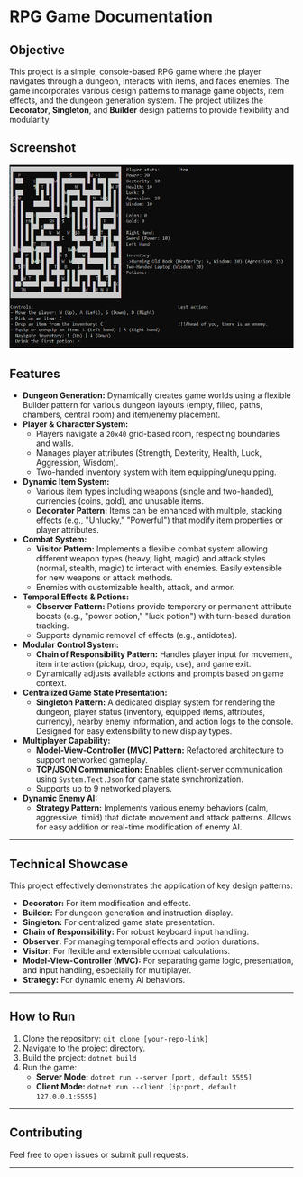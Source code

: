 # RPG Game Documentation

## **Objective**

This project is a simple, console-based RPG game where the player navigates through a dungeon, interacts with items, and faces enemies. The game incorporates various design patterns to manage game objects, item effects, and the dungeon generation system. The project utilizes the **Decorator**, **Singleton**, and **Builder** design patterns to provide flexibility and modularity.

## Screenshot
<p align="center">
  <img src="screenshot.png" alt="RPG Game Screenshot">
</p>

## **Features**

* **Dungeon Generation:** Dynamically creates game worlds using a flexible Builder pattern for various dungeon layouts (empty, filled, paths, chambers, central room) and item/enemy placement.
* **Player & Character System:**
    * Players navigate a `20x40` grid-based room, respecting boundaries and walls.
    * Manages player attributes (Strength, Dexterity, Health, Luck, Aggression, Wisdom).
    * Two-handed inventory system with item equipping/unequipping.
* **Dynamic Item System:**
    * Various item types including weapons (single and two-handed), currencies (coins, gold), and unusable items.
    * **Decorator Pattern:** Items can be enhanced with multiple, stacking effects (e.g., "Unlucky," "Powerful") that modify item properties or player attributes.
* **Combat System:**
    * **Visitor Pattern:** Implements a flexible combat system allowing different weapon types (heavy, light, magic) and attack styles (normal, stealth, magic) to interact with enemies. Easily extensible for new weapons or attack methods.
    * Enemies with customizable health, attack, and armor.
* **Temporal Effects & Potions:**
    * **Observer Pattern:** Potions provide temporary or permanent attribute boosts (e.g., "power potion," "luck potion") with turn-based duration tracking.
    * Supports dynamic removal of effects (e.g., antidotes).
* **Modular Control System:**
    * **Chain of Responsibility Pattern:** Handles player input for movement, item interaction (pickup, drop, equip, use), and game exit.
    * Dynamically adjusts available actions and prompts based on game context.
* **Centralized Game State Presentation:**
    * **Singleton Pattern:** A dedicated display system for rendering the dungeon, player status (inventory, equipped items, attributes, currency), nearby enemy information, and action logs to the console. Designed for easy extensibility to new display types.
* **Multiplayer Capability:**
    * **Model-View-Controller (MVC) Pattern:** Refactored architecture to support networked gameplay.
    * **TCP/JSON Communication:** Enables client-server communication using `System.Text.Json` for game state synchronization.
    * Supports up to 9 networked players.
* **Dynamic Enemy AI:**
    * **Strategy Pattern:** Implements various enemy behaviors (calm, aggressive, timid) that dictate movement and attack patterns. Allows for easy addition or real-time modification of enemy AI.

---

## **Technical Showcase**

This project effectively demonstrates the application of key design patterns:

* **Decorator:** For item modification and effects.
* **Builder:** For dungeon generation and instruction display.
* **Singleton:** For centralized game state presentation.
* **Chain of Responsibility:** For robust keyboard input handling.
* **Observer:** For managing temporal effects and potion durations.
* **Visitor:** For flexible and extensible combat calculations.
* **Model-View-Controller (MVC):** For separating game logic, presentation, and input handling, especially for multiplayer.
* **Strategy:** For dynamic enemy AI behaviors.

---

## **How to Run**

1.  Clone the repository: `git clone [your-repo-link]`
2.  Navigate to the project directory.
3.  Build the project: `dotnet build`
4.  Run the game:
    * **Server Mode:** `dotnet run --server [port, default 5555]`
    * **Client Mode:** `dotnet run --client [ip:port, default 127.0.0.1:5555]`

---

## **Contributing**

Feel free to open issues or submit pull requests.

---